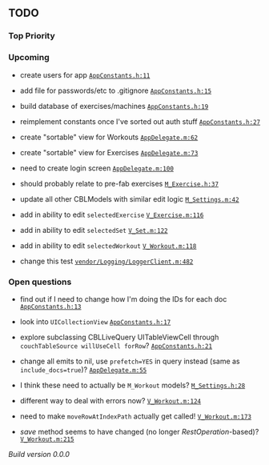 ## TODO

### Top Priority

### Upcoming
 * create users for app <a href="https://github.com/PaulCapestany/Stronger/blob/dev/Stronger/AppConstants.h#L11">`AppConstants.h:11`</a>
 * add file for passwords/etc to .gitignore <a href="https://github.com/PaulCapestany/Stronger/blob/dev/Stronger/AppConstants.h#L15">`AppConstants.h:15`</a>
 * build database of exercises/machines <a href="https://github.com/PaulCapestany/Stronger/blob/dev/Stronger/AppConstants.h#L19">`AppConstants.h:19`</a>
 * reimplement constants once I've sorted out auth stuff <a href="https://github.com/PaulCapestany/Stronger/blob/dev/Stronger/AppConstants.h#L27">`AppConstants.h:27`</a>
 * create "sortable" view for Workouts <a href="https://github.com/PaulCapestany/Stronger/blob/dev/Stronger/AppDelegate.m#L62">`AppDelegate.m:62`</a>
 * create "sortable" view for Exercises <a href="https://github.com/PaulCapestany/Stronger/blob/dev/Stronger/AppDelegate.m#L73">`AppDelegate.m:73`</a>
 * need to create login screen <a href="https://github.com/PaulCapestany/Stronger/blob/dev/Stronger/AppDelegate.m#L100">`AppDelegate.m:100`</a>
 * should probably relate to pre-fab exercises <a href="https://github.com/PaulCapestany/Stronger/blob/dev/Stronger/M_Exercise.h#L37">`M_Exercise.h:37`</a>
 * update all other CBLModels with similar edit logic <a href="https://github.com/PaulCapestany/Stronger/blob/dev/Stronger/M_Settings.m#L42">`M_Settings.m:42`</a>
 * add in ability to edit `selectedExercise` <a href="https://github.com/PaulCapestany/Stronger/blob/dev/Stronger/V_Exercise.m#L116">`V_Exercise.m:116`</a>
 * add in ability to edit `selectedSet` <a href="https://github.com/PaulCapestany/Stronger/blob/dev/Stronger/V_Set.m#L122">`V_Set.m:122`</a>
 * add in ability to edit `selectedWorkout` <a href="https://github.com/PaulCapestany/Stronger/blob/dev/Stronger/V_Workout.m#L118">`V_Workout.m:118`</a>
 * change this test <a href="https://github.com/PaulCapestany/Stronger/blob/dev/Stronger/vendor/Logging/LoggerClient.m#L482">`vendor/Logging/LoggerClient.m:482`</a>

### Open questions
 * find out if I need to change how I'm doing the IDs for each doc <a href="https://github.com/PaulCapestany/Stronger/blob/dev/Stronger/AppConstants.h#L13">`AppConstants.h:13`</a>
 * look into `UICollectionView` <a href="https://github.com/PaulCapestany/Stronger/blob/dev/Stronger/AppConstants.h#L17">`AppConstants.h:17`</a>
 * explore subclassing CBLLiveQuery UITableViewCell through `couchTableSource willUseCell forRow`? <a href="https://github.com/PaulCapestany/Stronger/blob/dev/Stronger/AppConstants.h#L21">`AppConstants.h:21`</a>
 * change all emits to nil, use `prefetch=YES` in query instead (same as `include_docs=true`)? <a href="https://github.com/PaulCapestany/Stronger/blob/dev/Stronger/AppDelegate.m#L55">`AppDelegate.m:55`</a>
 * I think these need to actually be `M_Workout` models? <a href="https://github.com/PaulCapestany/Stronger/blob/dev/Stronger/M_Settings.h#L28">`M_Settings.h:28`</a>
 * different way to deal with errors now? <a href="https://github.com/PaulCapestany/Stronger/blob/dev/Stronger/V_Workout.m#L124">`V_Workout.m:124`</a>
 * need to make `moveRowAtIndexPath` actually get called! <a href="https://github.com/PaulCapestany/Stronger/blob/dev/Stronger/V_Workout.m#L173">`V_Workout.m:173`</a>
 * *save* method seems to have changed (no longer *RestOperation*-based)? <a href="https://github.com/PaulCapestany/Stronger/blob/dev/Stronger/V_Workout.m#L215">`V_Workout.m:215`</a>


_Build version 0.0.0_

<!---->
